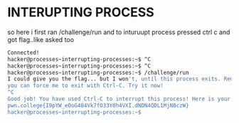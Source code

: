 # INTERUPTING PROCESS
so here i first ran /challenge/run and to inturuupt process pressed ctrl c and got flag..like asked too
``` bash
Connected!
hacker@processes~interrupting-processes:~$ ^C
hacker@processes~interrupting-processes:~$ ^C
hacker@processes~interrupting-processes:~$ /challenge/run
I could give you the flag... but I won't, until this process exits. Remember,
you can force me to exit with Ctrl-C. Try it now!
^C
Good job! You have used Ctrl-C to interrupt this process! Here is your flag:
pwn.college{I9pYW_eOoG484Vk7fO33Y0h4VXI.dNDN4QDL1MjN0czW}
hacker@processes~interrupting-processes:~$
```

